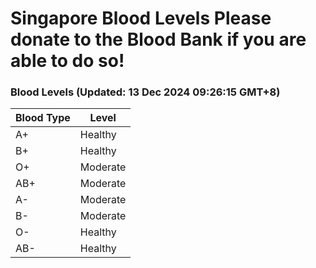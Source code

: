 Singapore Blood Levels
 Please donate to the Blood Bank if you are able to do so!
================================================================================================================================

### Blood Levels (Updated: 13 Dec 2024 09:26:15 GMT+8)
| Blood Type | Level     |
|------------|-----------|
| A+     | Healthy |
| B+     | Healthy |
| O+     | Moderate |
| AB+     | Moderate |
| A-     | Moderate |
| B-     | Moderate |
| O-     | Healthy |
| AB-     | Healthy |
